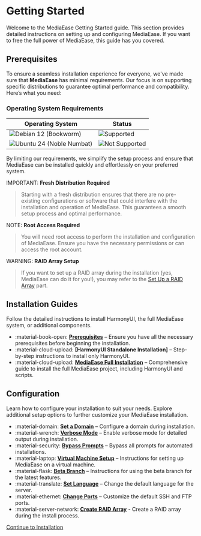 # Getting Started

Welcome to the MediaEase Getting Started guide. This section provides detailed instructions on setting up and configuring MediaEase. If you want to free the full power of MediaEase, this guide has you covered.

## Prerequisites

To ensure a seamless installation experience for everyone, we've made sure that **MediaEase** has minimal requirements. Our focus is on supporting specific distributions to guarantee optimal performance and compatibility. Here’s what you need:

### Operating System Requirements

| Operating System                                                                        | Status                                                           |
| --------------------------------------------------------------------------------------- | ---------------------------------------------------------------- |
| ![Debian 12 (Bookworm)](https://img.shields.io/badge/Debian_12_(Bookworm)-grey)         | ![Supported](https://img.shields.io/badge/supported-green)       |
| ![Ubuntu 24 (Noble Numbat)](https://img.shields.io/badge/Ubuntu_24_(Noble_Numbat)-grey) | ![Not Supported](https://img.shields.io/badge/not_supported-red) |

By limiting our requirements, we simplify the setup process and ensure that MediaEase can be installed quickly and effortlessly on your preferred system.

IMPORTANT:  **Fresh Distribution Required**
> Starting with a fresh distribution ensures that there are no pre-existing configurations or software that could interfere with the installation and operation of MediaEase.
>  This guarantees a smooth setup process and optimal performance.

NOTE:  **Root Access Required**
> You will need root access to perform the installation and configuration of MediaEase. 
> Ensure you have the necessary permissions or can access the root account.

WARNING:  **RAID Array Setup**
> If you want to set up a RAID array during the installation (yes, MediaEase can do it for you!), you may refer to the [Set Up a RAID Array](raid-setup.md) part.

## Installation Guides

Follow the detailed instructions to install HarmonyUI, the full MediaEase system, or additional components.
<div class="grid cards" markdown>

- :material-book-open: __[Prerequisites]__ – Ensure you have all the necessary prerequisites before beginning the installation.
- :material-cloud-upload: __[HarmonyUI Standalone Installation]__ – Step-by-step instructions to install only HarmonyUI.
- :material-cloud-upload: __[MediaEase Full Installation]__ – Comprehensive guide to install the full MediaEase project, including HarmonyUI and scripts.
</div>

[Prerequisites]: #prerequisites
[MediaEase Full Installation]: installation.md

## Configuration
Learn how to configure your installation to suit your needs.
Explore additional setup options to further customize your MediaEase installation.

<div class="grid cards" markdown>

- :material-domain: __[Set a Domain]__ – Configure a domain during installation.
- :material-wrench: __[Verbose Mode]__ – Enable verbose mode for detailed output during installation.
- :material-security: __[Bypass Prompts]__ – Bypass all prompts for automated installations.
- :material-laptop: __[Virtual Machine Setup]__ – Instructions for setting up MediaEase on a virtual machine.
- :material-flask: __[Beta Branch]__ – Instructions for using the beta branch for the latest features.
- :material-translate: __[Set Language]__ – Change the default language for the server.
- :material-ethernet: __[Change Ports]__ – Customize the default SSH and FTP ports.
- :material-server-network: __[Create RAID Array]__ - Create a RAID array during the install process.
</div>

  [Set a Domain]: domain-setup.md
  [Create RAID Array]: raid-setup.md
  [Verbose Mode]: additional-options.md#run-in-verbose-mode
  [Bypass Prompts]: additional-options.md#verbose-mode
  [Virtual Machine Setup]: additional-options.md#using-a-virtual-machine
  [Beta Branch]: additional-options.md#run-with-beta-branch-unstable
  [Set Language]: additional-options.md#choose-a-different-language
  [Change Ports]: additional-options.md#change-default-sshftp-ports
  [Change Hostname]:  additional-options.md#change-hostname

[Continue to Installation](installation.md)
